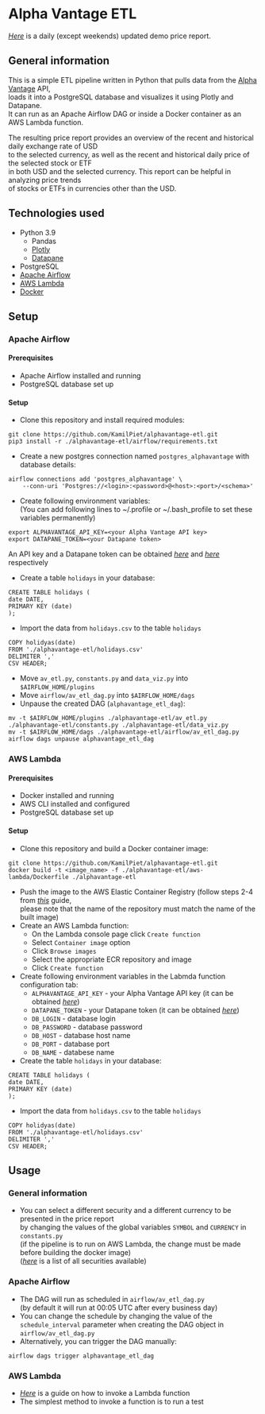 # Alpha Vantage ETL

[_Here_](https://cloud.datapane.com/apps/63OWlP3/alphavantage-etl/)
is a daily (except weekends) updated demo price report.

## General information

This is a simple ETL pipeline written in Python that pulls data from the [Alpha Vantage](https://www.alphavantage.co/) API,  
loads it into a PostgreSQL database and visualizes it using Plotly and Datapane.  
It can run as an Apache Airflow DAG or inside a Docker container as an AWS Lambda function.

The resulting price report provides an overview of the recent and historical daily exchange rate of USD  
to the selected currency, as well as the recent and historical daily price of the selected stock or ETF  
in both USD and the selected currency. This report can be helpful in analyzing price trends  
of stocks or ETFs in currencies other than the USD.

## Technologies used

- Python 3.9
  - Pandas
  - [Plotly](https://plotly.com/graphing-libraries/)
  - [Datapane](https://datapane.com/)
- PostgreSQL
- [Apache Airflow](https://airflow.apache.org/)
- [AWS Lambda](https://aws.amazon.com/lambda/)
- [Docker](https://www.docker.com/)


## Setup

### Apache Airflow

#### Prerequisites

- Apache Airflow installed and running
- PostgreSQL database set up

#### Setup

- Clone this repository and install required modules:  
```
git clone https://github.com/KamilPiet/alphavantage-etl.git
pip3 install -r ./alphavantage-etl/airflow/requirements.txt
```

- Create a new postgres connection named `postgres_alphavantage` with database details:
```
airflow connections add 'postgres_alphavantage' \
    --conn-uri 'Postgres://<login>:<password>@<host>:<port>/<schema>'
```

- Create following environment variables:  
(You can add following lines to ~/.profile or ~/.bash_profile to set these variables permanently)
```
export ALPHAVANTAGE_API_KEY=<your Alpha Vantage API key>
export DATAPANE_TOKEN=<your Datapane token>
 ```
An API key and a Datapane token can be obtained [_here_](https://www.alphavantage.co/support/#api-key) 
and  [_here_](https://cloud.datapane.com/accounts/signup/#starter) respectively

- Create a table `holidays` in your database:  
```
CREATE TABLE holidays (
date DATE,
PRIMARY KEY (date)
);
```

- Import the data from `holidays.csv` to the table `holidays`
```
COPY holidyas(date)
FROM './alphavantage-etl/holidays.csv'
DELIMITER ','
CSV HEADER;
```

- Move `av_etl.py`, `constants.py` and `data_viz.py` into `$AIRFLOW_HOME/plugins`
- Move `airflow/av_etl_dag.py` into `$AIRFLOW_HOME/dags`
- Unpause the created DAG (`alphavantage_etl_dag`):
```
mv -t $AIRFLOW_HOME/plugins ./alphavantage-etl/av_etl.py ./alphavantage-etl/constants.py ./alphavantage-etl/data_viz.py 
mv -t $AIRFLOW_HOME/dags ./alphavantage-etl/airflow/av_etl_dag.py
airflow dags unpause alphavantage_etl_dag
```

### AWS Lambda

#### Prerequisites

- Docker installed and running 
- AWS CLI installed and configured 
- PostgreSQL database set up 

#### Setup
- Clone this repository and build a Docker container image:  
```
git clone https://github.com/KamilPiet/alphavantage-etl.git
docker build -t <image_name> -f ./alphavantage-etl/aws-lambda/Dockerfile ./alphavantage-etl
```
- Push the image to the AWS Elastic Container Registry (follow steps 2-4 from
[_this_](https://docs.aws.amazon.com/AmazonECR/latest/userguide/getting-started-cli.html#cli-authenticate-registry)
guide,  
please note that the name of the repository must match the name of the built image)
- Create an AWS Lambda function:
  - On the Lambda console page click `Create function`
  - Select `Container image` option
  - Click `Browse images`
  - Select the appropriate ECR repository and image
  - Click `Create function`
- Create following environment variables in the Labmda function configuration tab:  
  - `ALPHAVANTAGE_API_KEY` - your Alpha Vantage API key (it can be obtained 
[_here_](https://www.alphavantage.co/support/#api-key))
  - `DATAPANE_TOKEN` - your Datapane token (it can be obtained 
[_here_](https://cloud.datapane.com/accounts/signup/#starter))
  - `DB_LOGIN` - database login
  - `DB_PASSWORD` - database password
  - `DB_HOST` - database host name
  - `DB_PORT` - database port
  - `DB_NAME` - databese name
- Create the table `holidays` in your database:  
```
CREATE TABLE holidays (
date DATE,
PRIMARY KEY (date)
);
```
- Import the data from `holidays.csv` to the table `holidays`
```
COPY holidyas(date)
FROM './alphavantage-etl/holidays.csv'
DELIMITER ','
CSV HEADER;
```


## Usage

### General information

- You can select a different security and a different currency to be presented in the price report  
by changing the values of the global variables `SYMBOL` and `CURRENCY` in `constants.py`  
(if the pipeline is to run on AWS Lambda, the change must be made before building the docker image)  
([_here_](https://www.alphavantage.co/query?function=LISTING_STATUS&apikey=demo)
is a list of all securities available)


### Apache Airflow

- The DAG will run as scheduled in `airflow/av_etl_dag.py`  
(by default it will run at 00:05 UTC after every business day)
- You can change the schedule by changing the value of the `schedule_interval` parameter when creating the DAG object in
`airflow/av_etl_dag.py`
- Alternatively, you can trigger the DAG manually:
```
airflow dags trigger alphavantage_etl_dag
```

### AWS Lambda

- [_Here_](https://docs.aws.amazon.com/lambda/latest/dg/lambda-invocation.html)
is a guide on how to invoke a Lambda function
- The simplest method to invoke a function is to run a test
